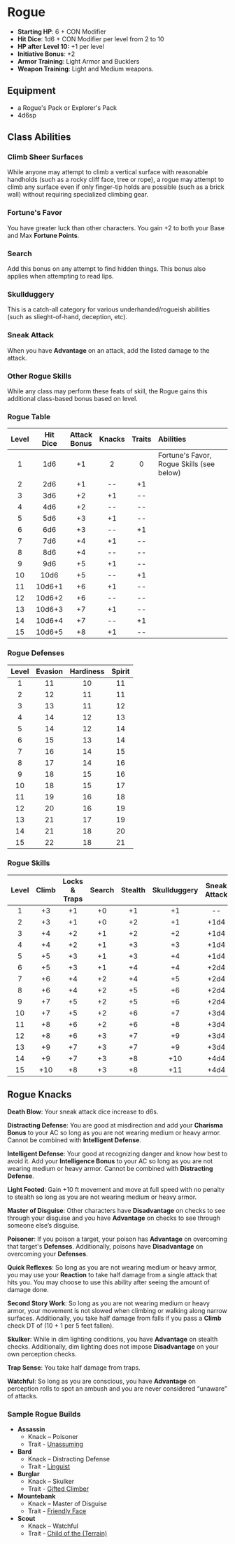 # Rogue

- **Starting HP**: 6 + CON Modifier
- **Hit Dice**: 1d6 + CON Modifier per level from 2 to 10
- **HP after Level 10:** +1 per level
- **Initiative Bonus**: +2
- **Armor Training**: Light Armor and Bucklers
- **Weapon Training**: Light and Medium weapons.

## Equipment
- a Rogue's Pack or Explorer's Pack
- 4d6sp

## Class Abilities
### Climb Sheer Surfaces
While anyone may attempt to climb a vertical surface with reasonable handholds (such as a rocky cliff face, tree or rope), a rogue may attempt to climb any surface even if only finger-tip holds are possible (such as a brick wall) without requiring specialized climbing gear.

### Fortune's Favor
You have greater luck than other characters.  You gain +2 to both your Base and Max **Fortune Points**.

### Search
Add this bonus on any attempt to find hidden things.  This bonus also applies when attempting to read lips.

### Skullduggery
This is a catch-all category for various underhanded/rogueish abilities (such as slieght-of-hand, deception, etc).

### Sneak Attack
When you have **Advantage** on an attack, add the listed damage to the attack.

### Other Rogue Skills
While any class may perform these feats of skill, the Rogue gains this additional class-based bonus based on level.

### Rogue Table
| Level | Hit<br/>Dice | Attack<br/>Bonus | Knacks | Traits | Abilities |
|:-----:|:------------:|:----------------:|:------:|:------:|:----------|
|  1    |  1d6         |  +1              |  2     |  0     | Fortune's Favor, Rogue Skills (see below) |
|  2    |  2d6         |  +1              | --     | +1     |  |
|  3    |  3d6         |  +2              | +1     | --     |  |
|  4    |  4d6         |  +2              | --     | --     |  |
|  5    |  5d6         |  +3              | +1     | --     |  |
|  6    |  6d6         |  +3              | --     | +1     |  |
|  7    |  7d6         |  +4              | +1     | --     |  |
|  8    |  8d6         |  +4              | --     | --     |  |
|  9    |  9d6         |  +5              | +1     | --     |  |
| 10    | 10d6         |  +5              | --     | +1     |  |
| 11    | 10d6+1       |  +6              | +1     | --     |  |
| 12    | 10d6+2       |  +6              | --     | --     |  |
| 13    | 10d6+3       |  +7              | +1     | --     |  |
| 14    | 10d6+4       |  +7              | --     | +1     |  | 
| 15    | 10d6+5       |  +8              | +1     | --     |  |

### Rogue Defenses
| Level | Evasion | Hardiness | Spirit |
|:-----:|:-------:|:---------:|:------:|
|   1   |    11   |     10    |   11   |
|   2   |    12   |     11    |   11   |
|   3   |    13   |     11    |   12   |
|   4   |    14   |     12    |   13   |
|   5   |    14   |     12    |   14   |
|   6   |    15   |     13    |   14   |
|   7   |    16   |     14    |   15   |
|   8   |    17   |     14    |   16   |
|   9   |    18   |     15    |   16   |
|  10   |    18   |     15    |   17   |
|  11   |    19   |     16    |   18   |
|  12   |    20   |     16    |   19   |
|  13   |    21   |     17    |   19   |
|  14   |    21   |     18    |   20   |
|  15   |    22   |     18    |   21   |

### Rogue Skills
| Level | Climb | Locks & Traps | Search | Stealth | Skullduggery | Sneak Attack |
|:-----:|:-----:|:-------------:|:------:|:-------:|:------------:|:------------:|
|   1   |  +3   |  +1           |   +0   |   +1    |      +1      |      --      |
|   2   |  +3   |  +1           |   +0   |   +2    |      +1      |    +1d4      |
|   3   |  +4   |  +2           |   +1   |   +2    |      +2      |    +1d4      |
|   4   |  +4   |  +2           |   +1   |   +3    |      +3      |    +1d4      |
|   5   |  +5   |  +3           |   +1   |   +3    |      +4      |    +1d4      |
|   6   |  +5   |  +3           |   +1   |   +4    |      +4      |    +2d4      |
|   7   |  +6   |  +4           |   +2   |   +4    |      +5      |    +2d4      |
|   8   |  +6   |  +4           |   +2   |   +5    |      +6      |    +2d4      |
|   9   |  +7   |  +5           |   +2   |   +5    |      +6      |    +2d4      |
|  10   |  +7   |  +5           |   +2   |   +6    |      +7      |    +3d4      |
|  11   |  +8   |  +6           |   +2   |   +6    |      +8      |    +3d4      |
|  12   |  +8   |  +6           |   +3   |   +7    |      +9      |    +3d4      |
|  13   |  +9   |  +7           |   +3   |   +7    |      +9      |    +3d4      |
|  14   |  +9   |  +7           |   +3   |   +8    |     +10      |    +4d4      |
|  15   | +10   |  +8           |   +3   |   +8    |     +11      |    +4d4      |

## Rogue Knacks

**Death Blow**: Your sneak attack dice increase to d6s.

**Distracting Defense**: You are good at misdirection and add your **Charisma Bonus** to your AC so long as you are not wearing medium or heavy armor.  Cannot be combined with **Intelligent Defense**.

**Intelligent Defense**: Your good at recognizing danger and know how best to avoid it. Add your **Intelligence Bonus** to your AC so long as you are not wearing medium or heavy armor.  Cannot be combined with **Distracting Defense**.

**Light Footed**: Gain +10 ft movement and move at full speed with no penalty to stealth so long as you are not wearing medium or heavy armor.

**Master of Disguise**: Other characters have **Disadvantage** on checks to see through your disguise and you have **Advantage** on checks to see through someone else’s disguise.

**Poisoner**: If you poison a target, your poison has **Advantage** on overcoming that target's **Defenses**.  Additionally, poisons have **Disadvantage** on overcoming your **Defenses**.

**Quick Reflexes**: So long as you are not wearing medium or heavy armor, you may use your **Reaction** to take half damage from a single attack that hits you.  You may choose to use this ability after seeing the amount of damage done.

**Second Story Work**: So long as you are not wearing medium or heavy armor, your movement is not slowed when climbing or walking along narrow surfaces.  Additionally, you take half damage from falls if you pass a **Climb** check DT of (10 + 1 per 5 feet fallen).

**Skulker**: While in dim lighting conditions, you have **Advantage** on stealth checks.   Additionally, dim lighting does not impose **Disadvantage** on your own perception checks.

**Trap Sense**: You take half damage from traps.

**Watchful**: So long as you are conscious, you have **Advantage** on perception rolls to spot an ambush and you are never considered “unaware” of attacks.

### Sample Rogue Builds
- **Assassin** 
	- Knack – Poisoner
	- Trait - [Unassuming](Traits.md#unassuming)
- **Bard** 
	- Knack – Distracting Defense
	- Trait - [Linguist](Traits.md#linguist)
- **Burglar** 
	- Knack – Skulker
	- Trait - [Gifted Climber](Traits.md#gifted-climber)
- **Mountebank** 
	- Knack – Master of Disguise
	- Trait - [Friendly Face](Traits.md#friendly-face)
- **Scout** 
	- Knack – Watchful
	- Trait - [Child of the (Terrain)](Traits.md#child-of-the-terrain)

